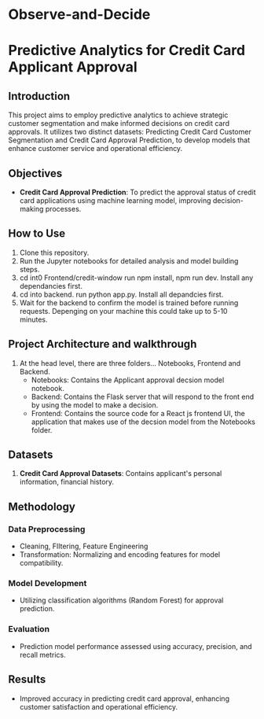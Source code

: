 # Observe-and-Decide

# Predictive Analytics for Credit Card Applicant Approval

## Introduction

This project aims to employ predictive analytics to achieve strategic customer segmentation and make informed decisions on credit card approvals. It utilizes two distinct datasets: Predicting Credit Card Customer Segmentation and Credit Card Approval Prediction, to develop models that enhance customer service and operational efficiency.

## Objectives

- **Credit Card Approval Prediction**: To predict the approval status of credit card applications using machine learning model, improving decision-making processes.

## How to Use

1. Clone this repository.
2. Run the Jupyter notebooks for detailed analysis and model building steps.
3. cd int0 Frontend/credit-window run npm install, npm run dev. Install any dependancies first.
4. cd into backend. run python app.py. Install all depandcies first.
5. Wait for the backend to confirm the model is trained before running requests. Depenging on your machine this could take up to 5-10 minutes. 

## Project Architecture and walkthrough

1. At the head level, there are three folders... Notebooks, Frontend and Backend.
   - Notebooks: Contains the Applicant approval decsion model notebook.
   - Backend: Contains the Flask server that will respond to the front end by using the model to make a decision. 
   - Frontend: Contains the source code for a React js frontend UI, the application that makes use of the decsion model from the Notebooks folder.
  
## Datasets

1. **Credit Card Approval Datasets**: Contains applicant's personal information, financial history.

## Methodology

### Data Preprocessing

- Cleaning, FIltering, Feature Engineering
- Transformation: Normalizing and encoding features for model compatibility.

### Model Development

- Utilizing classification algorithms (Random Forest) for approval prediction.

### Evaluation

- Prediction model performance assessed using accuracy, precision, and recall metrics.

## Results

- Improved accuracy in predicting credit card approval, enhancing customer satisfaction and operational efficiency.




